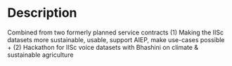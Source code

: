 # Description

Combined from two formerly planned service contracts (1) Making the IISc datasets more sustainable, usable, support AIEP, make use-cases possible + (2) Hackathon for IISc voice datasets with Bhashini on climate & sustainable agriculture